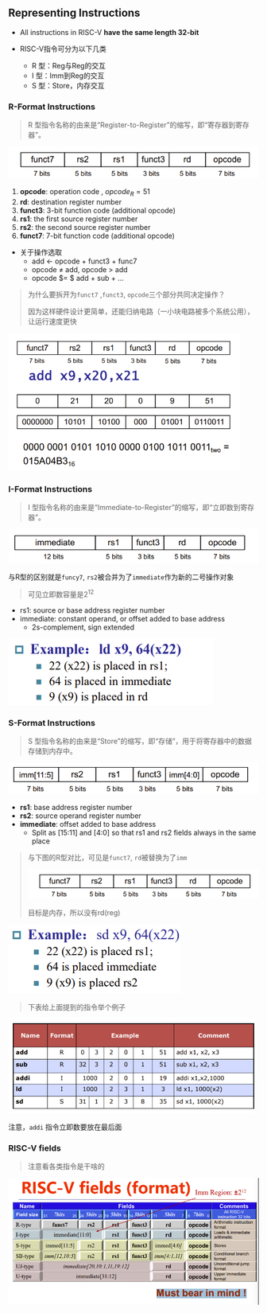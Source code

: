 ## Representing Instructions

- All instructions in RISC-V **have the same length 32-bit**

- RISC-V指令可分为以下几类
  - R 型：Reg与Reg的交互
  - I 型：Imm到Reg的交互
  - S 型：Store，内存交互

### R-Format Instructions

> R 型指令名称的由来是“Register-to-Register”的缩写，即“寄存器到寄存器”。
>

![image-20240321194718909](https://raw.githubusercontent.com/RimLutienpeist/image-hosting/main/image-20240321194718909.png)

1. **opcode**: operation code , $opcode_R = 51$
2. **rd**: destination register number 
3. **funct3**: 3-bit function code (additional opcode) 
4. **rs1**: the first source register number 
5. **rs2**: the second source register number 
6. **funct7**: 7-bit function code (additional opcode)

- 关于操作选取
  - add <- opcode + funct3 + func7
  - opcode $\neq$ add, opcode > add
  - opcode $= $ add + sub + ...

> 为什么要拆开为`funct7` ,`funct3`, `opcode`三个部分共同决定操作？
>
> 因为这样硬件设计更简单，还能归纳电路（一小块电路被多个系统公用），让运行速度更快

<img src="https://raw.githubusercontent.com/RimLutienpeist/image-hosting/main/image-20240321195608204.png" alt="image-20240321195608204" style="zoom:67%;" />

### I-Format Instructions

> I 型指令名称的由来是“Immediate-to-Register”的缩写，即“立即数到寄存器”。

![image-20240321195807284](https://raw.githubusercontent.com/RimLutienpeist/image-hosting/main/image-20240321195807284.png)

与R型的区别就是`funcy7`, `rs2`被合并为了`immediate`作为新的二号操作对象

> 可见立即数容量是$2^{12}$

- rs1: source or base address register number 
- immediate: constant operand, or offset added to base address
  - 2s-complement, sign extended

![image-20240321200030775](https://raw.githubusercontent.com/RimLutienpeist/image-hosting/main/image-20240321200030775.png)

### S-Format Instructions

> S 型指令名称的由来是“Store”的缩写，即“存储”，用于将寄存器中的数据存储到内存中。

![image-20240321200935039](https://raw.githubusercontent.com/RimLutienpeist/image-hosting/main/image-20240321200935039.png)

- **rs1**: base address register number 
- **rs2**: source operand register number 
- **immediate**: offset added to base address 
  - Split as [15:11] and [4:0] so that rs1 and rs2 fields always in the same place

> 与下图的R型对比，可见是`funct7`, `rd`被替换为了`imm`
>
> ![image-20240321194718909](https://raw.githubusercontent.com/RimLutienpeist/image-hosting/main/image-20240321194718909.png)
>
> 目标是内存，所以没有rd(reg)

![image-20240321201046040](https://raw.githubusercontent.com/RimLutienpeist/image-hosting/main/image-20240321201046040.png)

> 下表给上面提到的指令举个例子

![image-20240321201452798](https://raw.githubusercontent.com/RimLutienpeist/image-hosting/main/image-20240321201452798.png)

注意，`addi` 指令立即数要放在最后面

### RISC-V fields 

> 注意看各类指令是干啥的

![image-20240321201847606](https://raw.githubusercontent.com/RimLutienpeist/image-hosting/main/image-20240321201847606.png)

